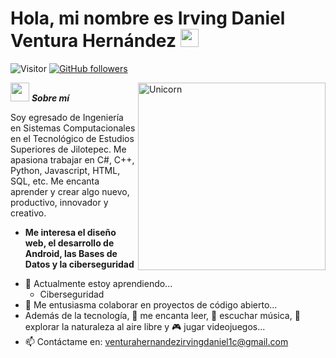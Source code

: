 # Hola, mi nombre es Irving Daniel Ventura Hernández <img src="https://github.com/TheDudeThatCode/TheDudeThatCode/blob/master/Assets/Hi.gif" width="29px">
<p align="center">
  
![Visitor](https://visitor-badge.laobi.icu/badge?page_id=IrvingVentura.repoName) [![GitHub followers](https://img.shields.io/github/followers/IrvingVentura.svg?style=social&label=Follow)](https://github.com/IrvingVentura?tab=followers)<br/>

<!--
**Bhargavi-hash/Bhargavi-hash** is a ✨ _special_ ✨ repository because its `README.md` (this file) appears on your GitHub profile.
-->

<img align="right" width=300px alt="Unicorn" src="https://media.tenor.com/6heB-WgIU1kAAAAi/transparent-coffee.gif" />

<img src="https://media.giphy.com/media/ObNTw8Uzwy6KQ/giphy.gif" width="30px">&nbsp;***Sobre mí*** 

Soy egresado de Ingeniería en Sistemas Computacionales en el Tecnológico de Estudios Superiores de Jilotepec. Me apasiona trabajar en C#, C++, Python, Javascript, HTML, SQL, etc. Me encanta aprender y crear algo nuevo, productivo, innovador y creativo.
* **Me interesa el diseño web, el desarrollo de Android, las Bases de Datos y la ciberseguridad**
- 🌱 Actualmente estoy aprendiendo...
  - Ciberseguridad
- 👯 Me entusiasma colaborar en proyectos de código abierto...
- Además de la tecnología, 📖 me encanta leer, 🎵 escuchar música, 🌴 explorar la naturaleza al aire libre y 🎮 jugar videojuegos...
- 📫 Contáctame en: venturahernandezirvingdaniel1c@gmail.com

